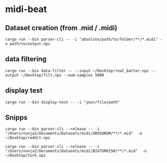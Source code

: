 # midi-beat


## Dataset creation (from .mid / .midi)

`cargo run --bin parser-cli -- -i "absolute/path/to/folder/**/*.midi" -o path/to/output.npz`

## data filtering

`cargo run --bin data-filter -- --input ~/Desktop/real_batter.npz --output ~/Desktop/filt.npz --num-samples 5000`

## display test

`cargo run --bin display-test -- -i "your/file/path"`


## Snipps

`cargo run --bin parser-cli --release -- -i "/Users/nunja2/Documents/Datasets/midi/GROSDRUM/**/*.mid"  -o ~/Desktop/reddit.npz`

`cargo run --bin parser-cli --release -- -i "/Users/nunja2/Documents/Datasets/midi/BIGTURKISH/**/*.mid"  -o ~/Desktop/turk.npz`
 